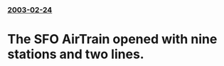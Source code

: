 ### [2003-02-24](/news/2003/02/24/index.md)

#  The SFO AirTrain opened with nine stations and two lines.



